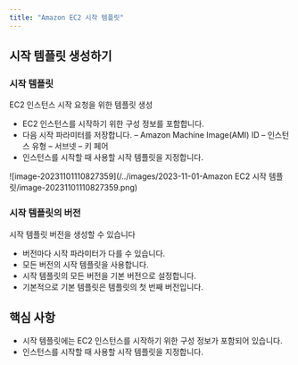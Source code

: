 ```yaml
---
title: "Amazon EC2 시작 템플릿"
---
```


## 시작 템플릿 생성하기

### 시작 템플릿

EC2 인스턴스 시작 요청을 위한 템플릿 생성

- EC2 인스턴스를 시작하기 위한 구성 정보를 포함합니다. 
- 다음 시작 파라미터를 저장합니다. – Amazon Machine Image(AMI) ID – 인스턴스 유형 – 서브넷 – 키 페어 
- 인스턴스를 시작할 때 사용할 시작 템플릿을 지정합니다.

![image-20231101110827359](/../images/2023-11-01-Amazon EC2 시작 템플릿/image-20231101110827359.png)

### 시작 템플릿의 버전

시작 템플릿 버전을 생성할 수 있습니다

- 버전마다 시작 파라미터가 다를 수 있습니다. 
- 모든 버전의 시작 템플릿을 사용합니다. 
- 시작 템플릿의 모든 버전을 기본 버전으로 설정합니다. 
- 기본적으로 기본 템플릿은 템플릿의 첫 번째 버전입니다.

## 핵심 사항

- 시작 템플릿에는 EC2 인스턴스를 시작하기 위한 구성 정보가 포함되어 있습니다. 
- 인스턴스를 시작할 때 사용할 시작 템플릿을 지정합니다. 